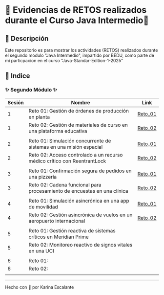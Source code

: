# 🩷 Evidencias de RETOS realizados durante el Curso Java Intermedio🩷

## 🤍 Descripción
Este repositorio es para mostrar los actividades (RETOS) realizados durante el segundo modulo "Java Intermedio", impartido por BEDU, como parte de mi particpacion en el curso "Java-Standar-Edition-1-2025" 

## 🤍 Indice

###      ✨ Segundo Módulo ✨
| Sesión | Nombre | Link |
|---|---|---|
| 1 | Reto 01: Gestión de órdenes de producción en planta | [Reto_01](https://github.com/KatyE0/Curso_Java_Intermedio/tree/main/Segundo_Modulo/Sesion_01/Reto_01) |
| 1 | Reto 02: Gestión de materiales de curso en una plataforma educativa | [Reto_02](https://github.com/KatyE0/Curso_Java_Intermedio/tree/main/Segundo_Modulo/Sesion_01/Reto_02) |
||||
| 2 | Reto 01: Simulación concurrente de sistemas en una misión espacial | [Reto_01](https://github.com/KatyE0/Curso_Java_Intermedio/tree/main/Segundo_Modulo/Sesion_02/Reto_01) |
| 2 | Reto 02: Acceso controlado a un recurso médico crítico con ReentrantLock | [Reto_02](https://github.com/KatyE0/Curso_Java_Intermedio/tree/main/Segundo_Modulo/Sesion_02/Reto_02) |
||||
| 3 | Reto 01: Confirmación segura de pedidos en una pizzería | [Reto_01](https://github.com/KatyE0/Curso_Java_Intermedio/tree/main/Segundo_Modulo/Sesion_03/Reto_01) |
| 3 | Reto 02: Cadena funcional para procesamiento de encuestas en una clínica | [Reto_02](https://github.com/KatyE0/Curso_Java_Intermedio/tree/main/Segundo_Modulo/Sesion_03/Reto_02) |
||||
| 4 | Reto 01: Simulación asincrónica en una app de movilidad | [Reto_01](https://github.com/KatyE0/Curso_Java_Intermedio/tree/main/Segundo_Modulo/Sesion_04/Reto_01) |
| 4 | Reto 02: Gestión asincrónica de vuelos en un aeropuerto internacional | [Reto_02](https://github.com/KatyE0/Curso_Java_Intermedio/tree/main/Segundo_Modulo/Sesion_04/Reto_02) |
||||
| 5 | Reto 01: Gestión reactiva de sistemas críticos en Meridian Prime |  |
| 5 | Reto 02: Monitoreo reactivo de signos vitales en una UCI|  |
||||
| 6 | Reto 01: |  |
| 6 | Reto 02: |  |
||||

---
Hecho con 🤍 por Karina Escalante
